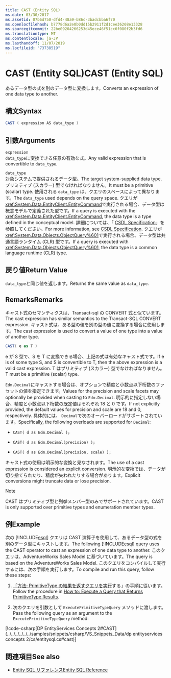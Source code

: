 ```yaml
---
title: CAST (Entity SQL)
ms.date: 03/30/2017
ms.assetid: 07b6d750-dfd4-48a9-b86c-3badcbba6f70
ms.openlocfilehash: b7778d6a2e0b0dd15b2911f2d1cee36208e13328
ms.sourcegitcommit: 22be09204266253d45ece46f51cc6f080f2b3fd6
ms.translationtype: MT
ms.contentlocale: ja-JP
ms.lasthandoff: 11/07/2019
ms.locfileid: "73738519"
---
```

# <a name="cast-entity-sql"></a><span data-ttu-id="f9e48-102">CAST (Entity SQL)</span><span class="sxs-lookup"><span data-stu-id="f9e48-102">CAST (Entity SQL)</span></span>
<span data-ttu-id="f9e48-103">あるデータ型の式を別のデータ型に変換します。</span><span class="sxs-lookup"><span data-stu-id="f9e48-103">Converts an expression of one data type to another.</span></span>  
  
## <a name="syntax"></a><span data-ttu-id="f9e48-104">構文</span><span class="sxs-lookup"><span data-stu-id="f9e48-104">Syntax</span></span>  
  
```csharp
CAST ( expression AS data_type )  
```  
  
## <a name="arguments"></a><span data-ttu-id="f9e48-105">引数</span><span class="sxs-lookup"><span data-stu-id="f9e48-105">Arguments</span></span>  
 `expression`  
 <span data-ttu-id="f9e48-106">`data_type`に変換できる任意の有効な式。</span><span class="sxs-lookup"><span data-stu-id="f9e48-106">Any valid expression that is convertible to `data_type`.</span></span>  
  
 `data_type`  
 <span data-ttu-id="f9e48-107">対象システムで提供されるデータ型。</span><span class="sxs-lookup"><span data-stu-id="f9e48-107">The target system-supplied data type.</span></span> <span data-ttu-id="f9e48-108">プリミティブ (スカラー) 型でなければなりません。</span><span class="sxs-lookup"><span data-stu-id="f9e48-108">It must be a primitive (scalar) type.</span></span> <span data-ttu-id="f9e48-109">使用される `data_type` は、クエリのスペースによって異なります。</span><span class="sxs-lookup"><span data-stu-id="f9e48-109">The `data_type` used depends on the query space.</span></span> <span data-ttu-id="f9e48-110">クエリが <xref:System.Data.EntityClient.EntityCommand>で実行される場合、データ型は概念モデルで定義された型です。</span><span class="sxs-lookup"><span data-stu-id="f9e48-110">If a query is executed with the <xref:System.Data.EntityClient.EntityCommand>, the data type is a type defined in the conceptual model.</span></span> <span data-ttu-id="f9e48-111">詳細については、「 [CSDL Specification](/ef/ef6/modeling/designer/advanced/edmx/csdl-spec)」を参照してください。</span><span class="sxs-lookup"><span data-stu-id="f9e48-111">For more information, see [CSDL Specification](/ef/ef6/modeling/designer/advanced/edmx/csdl-spec).</span></span> <span data-ttu-id="f9e48-112">クエリが <xref:System.Data.Objects.ObjectQuery%601>で実行される場合、データ型は共通言語ランタイム (CLR) 型です。</span><span class="sxs-lookup"><span data-stu-id="f9e48-112">If a query is executed with <xref:System.Data.Objects.ObjectQuery%601>, the data type is a common language runtime (CLR) type.</span></span>  
  
## <a name="return-value"></a><span data-ttu-id="f9e48-113">戻り値</span><span class="sxs-lookup"><span data-stu-id="f9e48-113">Return Value</span></span>  
 <span data-ttu-id="f9e48-114">`data_type`と同じ値を返します。</span><span class="sxs-lookup"><span data-stu-id="f9e48-114">Returns the same value as `data_type`.</span></span>  
  
## <a name="remarks"></a><span data-ttu-id="f9e48-115">Remarks</span><span class="sxs-lookup"><span data-stu-id="f9e48-115">Remarks</span></span>  
 <span data-ttu-id="f9e48-116">キャスト式のセマンティクスは、Transact-sql の CONVERT 式と似ています。</span><span class="sxs-lookup"><span data-stu-id="f9e48-116">The cast expression has similar semantics to the Transact-SQL CONVERT expression.</span></span> <span data-ttu-id="f9e48-117">キャスト式は、ある型の値を別の型の値に変換する場合に使用します。</span><span class="sxs-lookup"><span data-stu-id="f9e48-117">The cast expression is used to convert a value of one type into a value of another type.</span></span>  
  
```csharp
CAST( e as T )  
```  
  
 <span data-ttu-id="f9e48-118">e が S 型で、S を T に変換できる場合、上記の式は有効なキャスト式です。</span><span class="sxs-lookup"><span data-stu-id="f9e48-118">If e is of some type S, and S is convertible to T, then the above expression is a valid cast expression.</span></span> <span data-ttu-id="f9e48-119">T はプリミティブ (スカラー) 型でなければなりません。</span><span class="sxs-lookup"><span data-stu-id="f9e48-119">T must be a primitive (scalar) type.</span></span>  
  
 <span data-ttu-id="f9e48-120">`Edm.Decimal`にキャストする場合は、オプションで精度と小数点以下桁数のファセットの値を指定できます。</span><span class="sxs-lookup"><span data-stu-id="f9e48-120">Values for the precision and scale facets may optionally be provided when casting to `Edm.Decimal`.</span></span> <span data-ttu-id="f9e48-121">明示的に指定しない場合、精度と小数点以下桁数の既定値はそれぞれ 18 と 0 です。</span><span class="sxs-lookup"><span data-stu-id="f9e48-121">If not explicitly provided, the default values for precision and scale are 18 and 0, respectively.</span></span> <span data-ttu-id="f9e48-122">具体的には、 `Decimal`で次のオーバーロードがサポートされています。</span><span class="sxs-lookup"><span data-stu-id="f9e48-122">Specifically, the following overloads are supported for `Decimal`:</span></span>  
  
- `CAST( d as Edm.Decimal );`  
  
- `CAST( d as Edm.Decimal(precision) );`  
  
- `CAST( d as Edm.Decimal(precision, scale) );`  
  
 <span data-ttu-id="f9e48-123">キャスト式の使用は明示的な変換と見なされます。</span><span class="sxs-lookup"><span data-stu-id="f9e48-123">The use of a cast expression is considered an explicit conversion.</span></span> <span data-ttu-id="f9e48-124">明示的な変換では、データが切り捨てられたり、精度が失われたりする場合があります。</span><span class="sxs-lookup"><span data-stu-id="f9e48-124">Explicit conversions might truncate data or lose precision.</span></span>  
  
> [!NOTE]
> <span data-ttu-id="f9e48-125">CAST はプリミティブ型と列挙メンバー型のみでサポートされています。</span><span class="sxs-lookup"><span data-stu-id="f9e48-125">CAST is only supported over primitive types and enumeration member types.</span></span>  
  
## <a name="example"></a><span data-ttu-id="f9e48-126">例</span><span class="sxs-lookup"><span data-stu-id="f9e48-126">Example</span></span>  
 <span data-ttu-id="f9e48-127">次の [!INCLUDE[esql](../../../../../../includes/esql-md.md)] クエリは CAST 演算子を使用して、あるデータ型の式を別のデータ型にキャストします。</span><span class="sxs-lookup"><span data-stu-id="f9e48-127">The following [!INCLUDE[esql](../../../../../../includes/esql-md.md)] query uses the CAST operator to cast an expression of one data type to another.</span></span> <span data-ttu-id="f9e48-128">このクエリは、AdventureWorks Sales Model に基づいています。</span><span class="sxs-lookup"><span data-stu-id="f9e48-128">The query is based on the AdventureWorks Sales Model.</span></span> <span data-ttu-id="f9e48-129">このクエリをコンパイルして実行するには、次の手順を実行します。</span><span class="sxs-lookup"><span data-stu-id="f9e48-129">To compile and run this query, follow these steps:</span></span>  
  
1. <span data-ttu-id="f9e48-130">[「方法: PrimitiveType の結果を返すクエリを実行](../how-to-execute-a-query-that-returns-primitivetype-results.md)する」の手順に従います。</span><span class="sxs-lookup"><span data-stu-id="f9e48-130">Follow the procedure in [How to: Execute a Query that Returns PrimitiveType Results](../how-to-execute-a-query-that-returns-primitivetype-results.md).</span></span>  
  
2. <span data-ttu-id="f9e48-131">次のクエリを引数として `ExecutePrimitiveTypeQuery` メソッドに渡します。</span><span class="sxs-lookup"><span data-stu-id="f9e48-131">Pass the following query as an argument to the `ExecutePrimitiveTypeQuery` method:</span></span>  
  
 [!code-csharp[DP EntityServices Concepts 2#CAST](../../../../../../samples/snippets/csharp/VS_Snippets_Data/dp entityservices concepts 2/cs/entitysql.cs#cast)]  
  
## <a name="see-also"></a><span data-ttu-id="f9e48-132">関連項目</span><span class="sxs-lookup"><span data-stu-id="f9e48-132">See also</span></span>

- [<span data-ttu-id="f9e48-133">Entity SQL リファレンス</span><span class="sxs-lookup"><span data-stu-id="f9e48-133">Entity SQL Reference</span></span>](entity-sql-reference.md)
